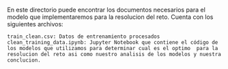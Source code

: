 

En este directorio puede encontrar los documentos necesarios para el modelo que implementaremos para la resolucion del reto. Cuenta con los siguientes archivos:

    train_clean.csv: Datos de entrenamiento procesados
    clean_training_data.ipynb: Jupyter Notebook que contiene el código de los modelos que utilizamos para determinar cual es el optimo  para la resolucion del reto asi como nuestro analisis de los modelos y nuestra conclucion.
    

